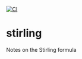 [![CI](https://github.com/alessandrocandolini/stirling/actions/workflows/ci.yml/badge.svg)](https://github.com/alessandrocandolini/stirling/actions/workflows/ci.yml)

# stirling
Notes on the Stirling formula

